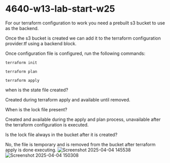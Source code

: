 # 4640-w13-lab-start-w25

For our terraform configuration to work you need a prebuilt s3 bucket to use as the backend. 

Once the s3 bucket is created we can add it to the terraform configuration provider.tf using a backend block. 

Once configuration file is configured, run the following commands:

```
terraform init

terraform plan

terraform apply
```

when is the state file created?

Created during terraform apply and available until removed. 

When is the lock file present?

Created and available during the apply and plan process, unavailable after the terraform configuration is executed.

Is the lock file always in the bucket after it is created?



No, the file is temporary and is removed from the bucket after terraform apply is done executing.
![Screenshot 2025-04-04 145538](https://github.com/user-attachments/assets/5ba14de9-6b97-4fc2-a61e-6157fb6fc438)
![Screenshot 2025-04-04 150308](https://github.com/user-attachments/assets/43de60c7-16dc-4849-bcd4-5b5e2337292f)
